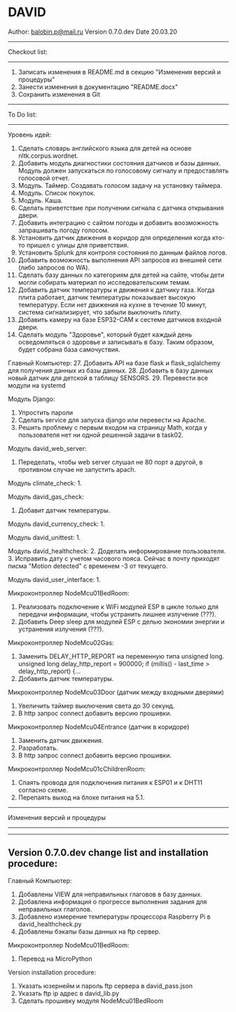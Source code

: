 # DAVID

Author: balobin.p@mail.ru
Version 0.7.0.dev
Date 20.03.20

************************************************************************************************************************
Checkout list:
************************************************************************************************************************

1. Записать изменения в README.md в секцию "Изменения версий и процедуры"
2. Занести изменения в документацию "README.docx"
3. Сохранить изменения в Git

************************************************************************************************************************
To Do list:
************************************************************************************************************************

Уровень идей:
1. Сделать словарь английского языка для детей на основе nltk.corpus.wordnet.
2. Добавить модуль диагностики состояния датчиков и базы данных. Модуль должен запускаться по голосовому сигналу и предоставлять голосовой отчет.
3. Модуль. Таймер. Создавать голосом задачу на установку таймера.
4. Модуль. Список покупок.
5. Модуль. Каша.
10. Сделать приветствие при получении сигнала с датчика открывания двери.
13. Добавить интеграцию с сайтом погоды и добавить воозможность запрашивать погоду голосом.
14. Установить датчик движения в коридор для определения когда кто-то пришел с улицы для приветствия.
18. Установить Splunk для контроля состояния по данным файлов логов.
23. Добавить возможность выполнения API запросов из внешней сети (либо запросов по WA).
25. Сделать базу данных по категориям для детей на сайте, чтобы дети могли собирать материал по исследовательским темам.
26. Добавить датчик температуры и движения к датчику газа. Когда плита работает, датчик температуры показывает высокую температуру. Если нет движения на кухне в течение 10 минут, система сигнализирует, что забыли выключить плиту.
27. Добавить камеру на базе ESP32-CAM к сестеме датчиков входной двери.
28. Сделать модуль "Здоровье", который будет каждый день осведомляться о здоровье и записывать в базу. Таким образом, будет собрана база самочуствия.

Главный Компьютер:
27. Добавить API на базе flask и flask_sqlalchemy для получения данных из базы данных.
28. Добавить в базу данных новый датчик для детской в таблицу SENSORS.
29. Перевести все модули на systemd

Модуль Django:
1. Упростить пароли
2. Сделать service для запуска django или перевести на Apache.
4. Решить проблему с первым входом на страницу Math, когда у пользователя нет ни одной решенной задачи в task02.

Модуль david_web_server:
1. Переделать, чтобы web server слушал не 80 порт а другой, в противном случае не запустить apach.

Модуль climate_check:
1. 

Модуль david_gas_check:
1. Добавит датчик температуры.

Модуль david_currency_check:
1. 

Модуль david_unittest:
1. 

Модуль david_healthcheck:
2. Доделать информирование пользователя.
3. Исправить дату с учетом часового пояса. Сейчас в почту приходят писма "Motion detected" с временем -3 от текущего.

Модуль david_user_interface:
1. 

Микроконтроллер NodeMcu01BedRoom:
1. Реализовать подключение к WiFi модулей ESP в цикле только для передачи информации, чтобы устранить лишнее излучение (???).
2. Добавить Deep sleep для модулей ESP с делью экономии энергии и устранения излучения (???).

Микроконтроллер NodeMcu02Gas:
1. Заменить DELAY_HTTP_REPORT на переменную типа unsigned long.
unsigned long delay_http_report = 900000;
if (millis() - last_time > delay_http_report) {...
2. Добавить датчик температуры.

Микроконтроллер NodeMcu03Door (датчик между входными дверями)
1. Увеличить таймер выключения света до 30 секунд.
3. В http запрос connect добавить версию прошивки.

Микроконтроллер NodeMcu04Entrance (датчик в коридоре)
1. Заменить датчик движения.
2. Разработать.
3. В http запрос connect добавить версию прошивки.

Микроконтроллер NodeMcu01cChildrenRoom:
1. Спаять провода для подключения питания к ESP01 и к DHT11 согласно схеме.
2. Перепаять выход на блоке питания на 5.1.

************************************************************************************************************************
Изменения версий и процедуры
************************************************************************************************************************

------------------------------------
Version 0.7.0.dev change list and installation procedure:
------------------------------------

Главный Компьютер:
1. Добавлены VIEW для неправильных глаговов в базу данных.
2. Добавлена информация о прогрессе выполнения задания для неправильных глаголов.
3. Добавлено измерение температуры процессора Raspberry Pi в david_healthcheck.py
4. Добавлены бэкапы базы данных на ftp сервер.

Микроконтроллер NodeMcu01BedRoom:
1. Перевод на MicroPython

Version installation procedure:
1. Указать юзернейм и пароль ftp сервера в david_pass.json
2. Указать ftp ip адрес в david_lib.py
3. Сделать прошивку модуля NodeMcu01BedRoom